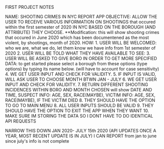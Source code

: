 FIRST PROJECT NOTES

NAME: SHOOTING CRIMES IN NYC REPORT APP
OBJECTIVE: ALLOW THE USER TO RECEIVE VARIOUS INFORMATION ON SHOOTINGS that occured within the first semester of 2020 IN NYC BASED ON THE BOROUGH (AND ATTRIBUTE) THEY CHOOSE. 
**Modification: this will show shooting crimes that occured in June 2020 which has been documentened as the most violent, by shootings, month of 2020.
HOW: 
	1. USER WILL BE WELCOMED: who we are, what we do, let them know we have info from 1st semester of 2020 
	2. USER WILL BE TOLD WHAT THEY HAVE AVAILABLE TO SEE:
	3. USER WILL BE ASKED TO GIVE BORO IN ORDER TO GET MORE SPECIFIED DATA: 
        to get started please select a borough from these options (type options) by typing its name below. (will have to account for case sensitivity)
    4. WE GET USER INPUT AND CHECK FOR VALIDITY. 
	5. IF INPUT IS VALID, WILL ASK USER TO CHOOSE MONTH BTWN JAN - JULY
    6. WE GET USER INPUT AND CHECK FOR VALIDITY.
    7. RETURN DIFFERENT SHOOTING INCIDENCES WITHIN BORO AND MONTH CHOSEN
        will show  DATE AND TIME, SUSPECT INFO: AGE, SEX, RACE(MAYBE), VICTIM INFO: AGE, SEX, RACE(MAYBE), IF THE VICTIM DIED
	8. THEY SHOULD HAVE THE OPTION TO GO TO MAIN MENU
	8. ALL USER INPUTS SHOULD BE VALID
	9. THEY SHOULD HAVE THE OPTION TO EXIT THE APP WHEN THEY WANT
    10. MAKE SURE IM STORING THE DATA SO I DONT HAVE TO DO IDENTICAL API REQUESTS


NARROW THIS DOWN JAN 2020- JULY 15th 2020 (API UPDATES ONCE A YEAR, MOST RECENT UPDATE IS IN JULY) I CAN REPORT from jan to june since july's info is not complete